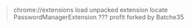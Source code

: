 >chrome://extensions
>load unpacked extension
>locate PasswordManagerExtension
>???
>profit
forked by Batche35
